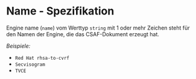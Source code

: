 # Name - Spezifikation

Engine name (`name`) vom Werttyp `string` mit 1 oder mehr Zeichen steht für den Namen der Engine, die das CSAF-Dokument erzeugt hat.

*Beispiele:*

* `Red Hat rhsa-to-cvrf`
* `Secvisogram`
* `TVCE`
